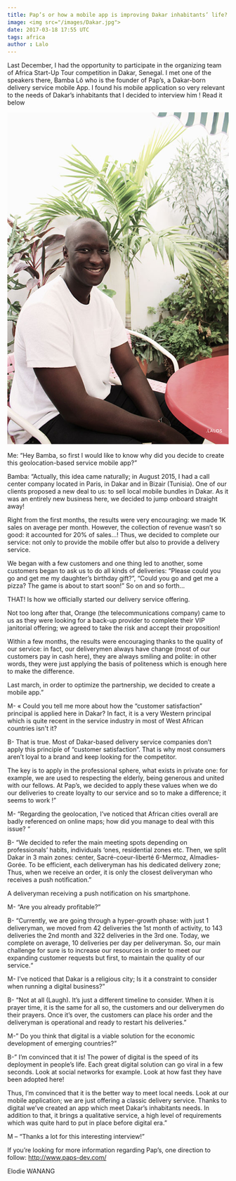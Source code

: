 ```yaml
---
title: Pap’s or how a mobile app is improving Dakar inhabitants’ life?
image: <img src="/images/Dakar.jpg">
date: 2017-03-18 17:55 UTC
tags: africa
author : Lalo
---
```


Last December, I had the opportunity to participate in the organizing team of Africa Start-Up Tour competition in Dakar, Senegal.
I met one of the speakers there, Bamba Lô who is the founder of Pap’s, a Dakar-born delivery service mobile App.
I found his mobile application so very relevant to the needs of Dakar’s inhabitants that I decided to interview him ! Read it below

<img src="/images/bamba.jpg" alt="bamba_createur_Paps" class="imagein">                                               

Me: “Hey Bamba, so first I would like to know why did you decide to create this geolocation-based service mobile app?”

Bamba: “Actually, this idea came naturally; in August 2015, I had a call center company located in Paris, in Dakar and in Bizair (Tunisia). One of our clients proposed a new deal to us: to sell local mobile bundles in Dakar. As it was an entirely new business here, we decided to jump onboard straight away! 

Right from the first months, the results were very encouraging: we made 1K sales on average per month. However, the collection of revenue wasn’t so good: it accounted for 20% of sales…!
Thus, we decided to complete our service: not only to provide the mobile offer but also to provide a delivery service. 

We began with a few customers and one thing led to another, some customers began to ask us to do all kinds of deliveries: “Please could you go and get me my daughter’s birthday gift?”, “Could you go and get me a pizza? The game is about to start soon!” So on and so forth… 

THAT! Is how we officially started our delivery service offering.

Not too long after that, Orange (the telecommunications company) came to us as they were looking for a back-up provider to complete their VIP janitorial offering; we agreed to take the risk and accept their proposition!

Within a few months, the results were encouraging thanks to the quality of our service: in fact, our deliverymen always have change (most of our customers pay in cash here), they are always smiling and polite: in other words, they were just applying the basis of politeness which is enough here to make the difference.

Last march, in order to optimize the partnership, we decided to create a mobile app.”

M- « Could you tell me more about how the “customer satisfaction” principal is applied here in Dakar? In fact, it is a very Western principal which is quite recent in the service industry in most of West African countries isn't it?

B- That is true. Most of Dakar-based delivery service companies don’t apply this principle of “customer satisfaction”. That is why most consumers aren’t loyal to a brand and keep looking for the competitor. 

The key is to apply in the professional sphere, what exists in private one: for example, we are used to respecting the elderly, being generous and united with our fellows.
At Pap’s, we decided to apply these values when we do our deliveries to create loyalty to our service and so to make a difference; it seems to work  !”


M- “Regarding the geolocation, I’ve noticed that African cities overall are badly referenced on online maps; how did you manage to deal with this issue? “

B- “We decided to refer the main meeting spots depending on professionals’ habits, individuals ‘ones, residential zones etc. Then, we split Dakar in 3 main zones: center, Sacré-coeur-liberté 6-Mermoz, Almadies-Gorée. To be efficient, each deliveryman has his dedicated delivery zone; Thus, when we receive an order, it is only the closest deliveryman who receives a push notification.”


A deliveryman receiving a push notification on his smartphone.

M- “Are you already profitable?”

B- “Currently, we are going through a hyper-growth phase: with just 1 deliveryman, we moved from 42 deliveries the 1st month of activity, to 143 deliveries the 2nd month and 322 deliveries in the 3rd one. Today, we complete on average, 10 deliveries per day per deliveryman.
So, our main challenge for sure is to increase our resources in order to meet our expanding customer requests but first, to maintain the quality of our service.“


M- I’ve noticed that Dakar is a religious city; Is it a constraint to consider when running a digital business?”

B- “Not at all (Laugh). It’s just a different timeline to consider. When it is prayer time, it is the same for all so, the customers and our deliverymen do their prayers. Once it’s over, the customers can place his order and the deliveryman is operational and ready to restart his deliveries.” 

M-” Do you think that digital is a viable solution for the economic development of emerging countries?”

B-” I’m convinced that it is! The power of digital is the speed of its deployment in people’s life. Each great digital solution can go viral in a few seconds. Look at social networks for example. Look at how fast they have been adopted here!

Thus, I’m convinced that it is the better way to meet local needs. Look at our mobile application; we are just offering a classic delivery service. Thanks to digital we’ve created an app which meet Dakar’s inhabitants needs. In addition to that, it brings a qualitative service, a high level of requirements which was quite hard to put in place before digital era.”

M – “Thanks a lot for this interesting interview!” 

If you’re looking for more information regarding Pap’s, one direction to follow: http://www.paps-dev.com/

Elodie WANANG








